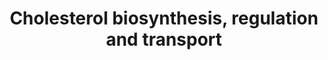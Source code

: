 ---
authors:
- Jjon29
- Khanspers
- DeSl
- MaintBot
description: 'Cholesterol is an animal sterol that can be found in its free or storage
  form in plasma, or within body tissues such as the liver, spinal cord and brain.
  (1) The storage form of cholesterol, known as cholesteryl ester, is formed through
  an ester bond between a fatty acid carboxylate group and the hydroxyl group of cholesterol.
  (1)   Cholesterol is essential for the maintenance of stability within animal cell
  membranes and acts as a precursor for the biosynthesis of Vitamin D and bile acids.
  (3) It is also necessary for the synthesis of pregnenolone, which in turn, is a
  precursor for all steroid hormones- including glucocorticoids, estrogens, progesterones,  androgens
  and aldosterone. (3) Another key role of cholesterol is within neuronal physiology;
  it is essential for synapse and dendrite development, and forms a major component
  of myelin. (4)            Biosynthesis and regulation   Given the essentiality of
  cholesterol in the body, all cells are capable of its biosynthesis from acetyl-CoA
  via a complex, multistep process occurring in the endoplasmic reticulum and cytosolic
  compartments. (1) Generally, over half the cholesterol in the body (approximately
  700 mg/d) arises thorough this endogenous biosynthesis, with 20% of this cholesterol
  being synthesised in the liver and intestine. (1) The remainder is sourced from
  the consumption of animal-derived foods in the diet. (1) Regulation cholesterol
  biosynthesis relies on cholesterol levels within the cell. (6)  Maintaining cellular
  lipid homeostasis is critical for cell survival and homeostatic disturbances may
  lead to disease. (7)  - Membrane bound transcription factors SREBPs (sterol regulatory
  element binding proteins) regulate de novo cholesterol synthesis. Two genes in the
  human genome encode 3 SREBP isoforms: SREBP-1a, SREBP 1c/ADD1 and SREBP-2. (6) Activation
  of SREBPs and thus the biosynthesis of cholesterol is mediated by SCAP (SREBP cleavage
  activating protein), which acts as a cholesterol sensor in the cell. (6)   - In
  cholesterol-replete cells, SREBP is bound to SCAP, forming the SREBP-SCAP complex.
  (6) The complex is bound to Insig, a resident protein on the endoplasmic reticulum
  whose expression is induced by insulin. (6) Through this sequestration of the SREBP-SCAP
  complex to the endoplasmic reticulum, cholesterol biosynthesis is inhibited. (6)  -
  When SCAP senses depleted cholesterol levels within the cell, the SCAP-SREBP complex
  dissociates from Insig, and moves towards the Golgi apparatus. (6) Two proteolytic
  cleavage events, mediated by site 1 (S1P) and site 2 (S2P) proteases that are activated
  by SCAP in low-cholesterol environments, enable the the release of SREBP from the
  membrane. (6)  - Released SREBP travels to the nucleus and binds to sterol regulatory
  element (SRE) sequences in target gene promotor regions to stimulate their transcription.
  (6) Target genes include low-density lipoprotein (LDL) receptor and HMG-CoA reductase.
  (6) The former plays a key role in scavenging low-density lipoproteins (primary
  cholesterol carriers) in the blood, while the latter is necessary for endogenous
  cholesterol synthesis. (6) At the synthesis level, HMG-CoA may also inhibit cholesterol
  production if the sterol-sensing domain of the enzyme detects cholesterol levels
  to be high. (6) This is mediated by the sterol-regulated binding of HMG-CoA to Insig,
  which promotes the enzyme''s ubiquitylation and proteosomal degredation. (6)            Transport   Cholesterol,
  predominately in its esterified form, is transported between tissues in lipoproteins.
  (1) Lipoproteins facilitate the transport of cholesterol and cholesteryl esters
  via emulsification; i.e. the spherical lipoprotein unit contains a nonpolar core
  of cholesteryl esters and triglycerides, surrounded by an amphiphathic layer of
  phospholipids, apoproteins and small amounts of non-esterified cholesterol. (7)   Different
  types of lipoproteins are classified according to their increasing levels of density.
  (botham) These include chylomicrons, very-low-density lipoprotein (VLDL), intermediate
  density lipoprotein (IDL), low density lipoprotein (LDL) and high density lipoprotein
  (HDL). (7) One or more apolipoproteins (known as Apo A, Apo B, Apo C etc.) are present
  in each lipoprotein, and contribute to the differentiation, structure and enzymatic
  activity of the various lipoproteins. (botham) Apolipoproteins also act as ligands
  for the binding of lipoproteins to tissue lipoprotein receptors, which facilitates
  the uptake of lipids by cells. (1)  Dietary cholesterol and other lipids, including
  free fatty acids and triglycerides, are packaged in chylomicrons for transport out
  of the intestine. (7) Ultimately, triglycerides are transferred to muscle and adipose
  tissue, and this is followed by the transfer of cholesterol to the liver via chylomicron
  remnants. (7) Chylomicron remnants, high in cholesteryl esters, are formed following
  the removal of the lipoproteinÃ¢â‚¬â„¢s triglyceride core. (7) The uptake of chylomicron
  remnants by the liver is facilitated by the binding of Apo E to specific receptors
  located only on hepatic cells. (7) In the liver, chylomicron remnants are catabolised
  by lysosomes, leading to the liberation of cholesterol; this cholesterol may either
  be excreted from the body via bile acids, or incorporated into VLDL for transport
  alongside biosynthesised cholesterol to peripheral tissues. (7) In the circulation,
  VLDL is eventually converted into remnant VLDL particles, then into LDL particles,
  which are cholesterol rich and contain approximately 75% of all plasma cholesterol.
  (7) It is LDL particles that ultimately bind to specific LDL tissue receptors to
  provide a supply of cholesterol to peripheral tissues. (6) Such tissues include
  the adrenal glands, skeletal muscle, lymphocytes, gonads and kidneys. (6)'
last-edited: 2019-08-16
organisms:
- Homo sapiens
redirect_from:
- /index.php/Pathway:WP4281
- /instance/WP4281
revision: null
schema-jsonld:
- '@context': https://schema.org/
  '@id': https://wikipathways.github.io/pathways/WP4281.html
  '@type': Dataset
  creator:
    '@type': Organization
    name: WikiPathways
  description: 'Cholesterol is an animal sterol that can be found in its free or storage
    form in plasma, or within body tissues such as the liver, spinal cord and brain.
    (1) The storage form of cholesterol, known as cholesteryl ester, is formed through
    an ester bond between a fatty acid carboxylate group and the hydroxyl group of
    cholesterol. (1)   Cholesterol is essential for the maintenance of stability within
    animal cell membranes and acts as a precursor for the biosynthesis of Vitamin
    D and bile acids. (3) It is also necessary for the synthesis of pregnenolone,
    which in turn, is a precursor for all steroid hormones- including glucocorticoids,
    estrogens, progesterones,  androgens and aldosterone. (3) Another key role of
    cholesterol is within neuronal physiology; it is essential for synapse and dendrite
    development, and forms a major component of myelin. (4)            Biosynthesis
    and regulation   Given the essentiality of cholesterol in the body, all cells
    are capable of its biosynthesis from acetyl-CoA via a complex, multistep process
    occurring in the endoplasmic reticulum and cytosolic compartments. (1) Generally,
    over half the cholesterol in the body (approximately 700 mg/d) arises thorough
    this endogenous biosynthesis, with 20% of this cholesterol being synthesised in
    the liver and intestine. (1) The remainder is sourced from the consumption of
    animal-derived foods in the diet. (1) Regulation cholesterol biosynthesis relies
    on cholesterol levels within the cell. (6)  Maintaining cellular lipid homeostasis
    is critical for cell survival and homeostatic disturbances may lead to disease.
    (7)  - Membrane bound transcription factors SREBPs (sterol regulatory element
    binding proteins) regulate de novo cholesterol synthesis. Two genes in the human
    genome encode 3 SREBP isoforms: SREBP-1a, SREBP 1c/ADD1 and SREBP-2. (6) Activation
    of SREBPs and thus the biosynthesis of cholesterol is mediated by SCAP (SREBP
    cleavage activating protein), which acts as a cholesterol sensor in the cell.
    (6)   - In cholesterol-replete cells, SREBP is bound to SCAP, forming the SREBP-SCAP
    complex. (6) The complex is bound to Insig, a resident protein on the endoplasmic
    reticulum whose expression is induced by insulin. (6) Through this sequestration
    of the SREBP-SCAP complex to the endoplasmic reticulum, cholesterol biosynthesis
    is inhibited. (6)  - When SCAP senses depleted cholesterol levels within the cell,
    the SCAP-SREBP complex dissociates from Insig, and moves towards the Golgi apparatus.
    (6) Two proteolytic cleavage events, mediated by site 1 (S1P) and site 2 (S2P)
    proteases that are activated by SCAP in low-cholesterol environments, enable the
    the release of SREBP from the membrane. (6)  - Released SREBP travels to the nucleus
    and binds to sterol regulatory element (SRE) sequences in target gene promotor
    regions to stimulate their transcription. (6) Target genes include low-density
    lipoprotein (LDL) receptor and HMG-CoA reductase. (6) The former plays a key role
    in scavenging low-density lipoproteins (primary cholesterol carriers) in the blood,
    while the latter is necessary for endogenous cholesterol synthesis. (6) At the
    synthesis level, HMG-CoA may also inhibit cholesterol production if the sterol-sensing
    domain of the enzyme detects cholesterol levels to be high. (6) This is mediated
    by the sterol-regulated binding of HMG-CoA to Insig, which promotes the enzyme''s
    ubiquitylation and proteosomal degredation. (6)            Transport   Cholesterol,
    predominately in its esterified form, is transported between tissues in lipoproteins.
    (1) Lipoproteins facilitate the transport of cholesterol and cholesteryl esters
    via emulsification; i.e. the spherical lipoprotein unit contains a nonpolar core
    of cholesteryl esters and triglycerides, surrounded by an amphiphathic layer of
    phospholipids, apoproteins and small amounts of non-esterified cholesterol. (7)   Different
    types of lipoproteins are classified according to their increasing levels of density.
    (botham) These include chylomicrons, very-low-density lipoprotein (VLDL), intermediate
    density lipoprotein (IDL), low density lipoprotein (LDL) and high density lipoprotein
    (HDL). (7) One or more apolipoproteins (known as Apo A, Apo B, Apo C etc.) are
    present in each lipoprotein, and contribute to the differentiation, structure
    and enzymatic activity of the various lipoproteins. (botham) Apolipoproteins also
    act as ligands for the binding of lipoproteins to tissue lipoprotein receptors,
    which facilitates the uptake of lipids by cells. (1)  Dietary cholesterol and
    other lipids, including free fatty acids and triglycerides, are packaged in chylomicrons
    for transport out of the intestine. (7) Ultimately, triglycerides are transferred
    to muscle and adipose tissue, and this is followed by the transfer of cholesterol
    to the liver via chylomicron remnants. (7) Chylomicron remnants, high in cholesteryl
    esters, are formed following the removal of the lipoproteinÃ¢â‚¬â„¢s triglyceride
    core. (7) The uptake of chylomicron remnants by the liver is facilitated by the
    binding of Apo E to specific receptors located only on hepatic cells. (7) In the
    liver, chylomicron remnants are catabolised by lysosomes, leading to the liberation
    of cholesterol; this cholesterol may either be excreted from the body via bile
    acids, or incorporated into VLDL for transport alongside biosynthesised cholesterol
    to peripheral tissues. (7) In the circulation, VLDL is eventually converted into
    remnant VLDL particles, then into LDL particles, which are cholesterol rich and
    contain approximately 75% of all plasma cholesterol. (7) It is LDL particles that
    ultimately bind to specific LDL tissue receptors to provide a supply of cholesterol
    to peripheral tissues. (6) Such tissues include the adrenal glands, skeletal muscle,
    lymphocytes, gonads and kidneys. (6)'
  keywords:
  - ''
  - 7-Dehydrocholesterol
  - Acetoacetyl-CoA
  - Acetyl-CoA
  - Acetyl-CoA acetyltransferase 2
  - Cholesterol
  - 'CoA reductase '
  - CoA synthase 1
  - DHCR7
  - Dimethylallylpyrophosphate
  - FDFT1
  - Farnesyl diphosphate synthase
  - Farnesyl pyrophosphate
  - Geranyl pyrophosphate
  - 'Geranylgeranyl diphosphate synthase '
  - Hydroxy-3-methylglutaryl-
  - Hydroxylmethylglutaryl-CoA
  - Isopentenyl pyrophosphate
  - Isopentenyl-diphosphate Delta-isomerase 1
  - LSS
  - Lanosterol
  - Melanovate diphosphate dicarboxylase
  - Mevalonate kinase
  - Mevalonic acid
  - Phosphomevalonate kinase
  - SQLE
  - Squalene
  license: CC0
  name: Cholesterol biosynthesis, regulation and transport
seo: CreativeWork
title: Cholesterol biosynthesis, regulation and transport
wpid: WP4281
---